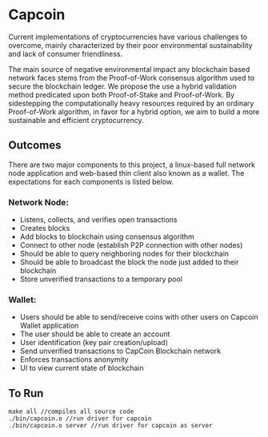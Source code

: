 
# Capcoin


Current implementations of cryptocurrencies have various challenges to overcome, mainly characterized by their poor environmental sustainability and lack of consumer friendliness.

The main source of negative environmental impact any blockchain based network faces stems from the Proof-of-Work consensus algorithm used to secure the blockchain ledger. We propose the use a hybrid validation method predicated upon both Proof-of-Stake and Proof-of-Work. By sidestepping the computationally heavy resources required by an ordinary Proof-of-Work algorithm, in favor for a hybrid option, we aim to build a more sustainable and efficient cryptocurrency.

## Outcomes
There are two major components to this project, a linux-based full network node application and web-based thin client also known as a wallet. The expectations for each components is listed below.

### Network Node:
 - Listens, collects, and verifies open transactions
 - Creates blocks
 -  Add blocks to blockchain using consensus algorithm
 - Connect to other node (establish P2P connection with other nodes)
 - Should be able to query neighboring nodes for their blockchain
 - Should be able to broadcast the block the node just added to their blockchain
 - Store unverified transactions to a temporary pool

### Wallet:

 - Users should be able to send/receive coins with other users on Capcoin Wallet application
 - The user should be able to create an account
 - User identification (key pair creation/upload)
 - Send unverified transactions to CapCoin Blockchain network
 - Enforces transactions anonymity  
 - UI to view current state of blockchain

## To Run
```
make all //compiles all source code
./bin/capcoin.o //run driver for capcoin
./bin/capcoin.o server //run driver for capcoin as server
```
